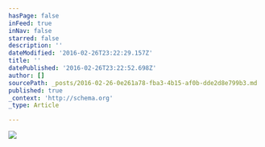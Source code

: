 ```yaml
---
hasPage: false
inFeed: true
inNav: false
starred: false
description: ''
dateModified: '2016-02-26T23:22:29.157Z'
title: ''
datePublished: '2016-02-26T23:22:52.698Z'
author: []
sourcePath: _posts/2016-02-26-0e261a78-fba3-4b15-af0b-dde2d8e799b3.md
published: true
_context: 'http://schema.org'
_type: Article

---
```

![](https://the-grid-user-content.s3-us-west-2.amazonaws.com/ec0a418d-3fcf-429c-acf9-cec0e51b0a74.jpg)